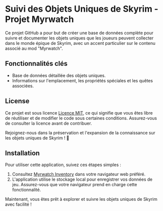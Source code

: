 # Suivi des Objets Uniques de Skyrim - Projet Myrwatch

Ce projet GitHub a pour but de créer une base de données complète pour suivre et documenter les objets uniques que les joueurs peuvent collecter dans le monde épique de Skyrim, avec un accent particulier sur le contenu associé au mod "Myrwatch".

## Fonctionnalités clés
- Base de données détaillée des objets uniques.
- Informations sur l'emplacement, les propriétés spéciales et les quêtes associées.

## License
Ce projet est sous licence [Licence MIT](LICENSE), ce qui signifie que vous êtes libre de réutiliser et de modifier le code sous certaines conditions. Assurez-vous de consulter la licence avant de contribuer.

Rejoignez-nous dans la préservation et l'expansion de la connaissance sur les objets uniques de Skyrim ! 🐉

## Installation
Pour utiliser cette application, suivez ces étapes simples :
1. Consultez [Myrwatch Inventory](https://myrwatch-inventory.netlify.app/) dans votre navigateur web préféré.
2. L'application utilise le stockage local pour enregistrer vos données de jeu. Assurez-vous que votre navigateur prend en charge cette fonctionnalité.

Maintenant, vous êtes prêt à explorer et suivre les objets uniques de Skyrim avec facilité !

